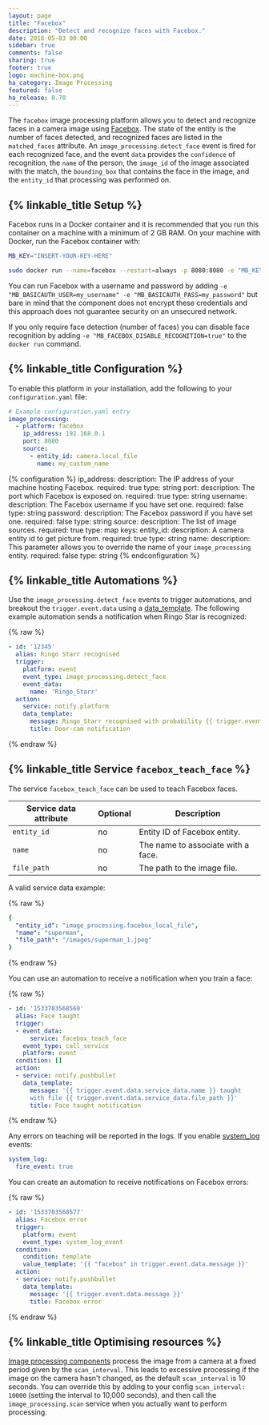 ```yaml
---
layout: page
title: "Facebox"
description: "Detect and recognize faces with Facebox."
date: 2018-05-03 00:00
sidebar: true
comments: false
sharing: true
footer: true
logo: machine-box.png
ha_category: Image Processing
featured: false
ha_release: 0.70
---
```


The `facebox` image processing platform allows you to detect and recognize faces in a camera image using [Facebox](https://machinebox.io/docs/facebox). The state of the entity is the number of faces detected, and recognized faces are listed in the `matched_faces` attribute. An `image_processing.detect_face` event is fired for each recognized face, and the event `data` provides the `confidence` of recognition, the `name` of the person, the `image_id` of the image associated with the match, the `bounding_box` that contains the face in the image, and the `entity_id` that processing was performed on.

## {% linkable_title Setup %}

Facebox runs in a Docker container and it is recommended that you run this container on a machine with a minimum of 2 GB RAM. On your machine with Docker, run the Facebox container with:

```bash
MB_KEY="INSERT-YOUR-KEY-HERE"

sudo docker run --name=facebox --restart=always -p 8080:8080 -e "MB_KEY=$MB_KEY"  machinebox/facebox
```
You can run Facebox with a username and password by adding `-e "MB_BASICAUTH_USER=my_username" -e "MB_BASICAUTH_PASS=my_password"` but bare in mind that the component does not encrypt these credentials and this approach does not guarantee security on an unsecured network. 

If you only require face detection (number of faces) you can disable face recognition by adding `-e "MB_FACEBOX_DISABLE_RECOGNITION=true"` to the `docker run` command.

## {% linkable_title Configuration %}

To enable this platform in your installation, add the following to your `configuration.yaml` file:

```yaml
# Example configuration.yaml entry
image_processing:
  - platform: facebox
    ip_address: 192.168.0.1
    port: 8080
    source:
      - entity_id: camera.local_file
        name: my_custom_name
```

{% configuration %}
ip_address:
  description: The IP address of your machine hosting Facebox.
  required: true
  type: string
port:
  description: The port which Facebox is exposed on.
  required: true
  type: string
username:
  description: The Facebox username if you have set one.
  required: false
  type: string
password:
  description: The Facebox password if you have set one.
  required: false
  type: string
source:
  description: The list of image sources.
  required: true
  type: map
  keys:
    entity_id:
      description: A camera entity id to get picture from.
      required: true
      type: string
    name:
      description: This parameter allows you to override the name of your `image_processing` entity.
      required: false
      type: string
{% endconfiguration %}

## {% linkable_title Automations %}

Use the `image_processing.detect_face` events to trigger automations, and breakout the `trigger.event.data` using a [data_template](https://www.home-assistant.io/docs/automation/templating/). The following example automation sends a notification when Ringo Star is recognized:

{% raw %}
```yaml
- id: '12345'
  alias: Ringo Starr recognised
  trigger:
    platform: event
    event_type: image_processing.detect_face
    event_data:
      name: 'Ringo_Starr'
  action:
    service: notify.platform
    data_template:
      message: Ringo_Starr recognised with probability {{ trigger.event.data.confidence }}
      title: Door-cam notification
```
{% endraw %}

## {% linkable_title Service `facebox_teach_face` %}

The service `facebox_teach_face` can be used to teach Facebox faces.  

| Service data attribute | Optional | Description |
| ---------------------- | -------- | ----------- |
| `entity_id` | no | Entity ID of Facebox entity.
| `name` | no | The name to associate with a face.
| `file_path` | no | The path to the image file.

A valid service data example:

{% raw %}
```yaml
{
  "entity_id": "image_processing.facebox_local_file",
  "name": "superman",
  "file_path": "/images/superman_1.jpeg"
}
```
{% endraw %}

You can use an automation to receive a notification when you train a face:

{% raw %}
```yaml
- id: '1533703568569'
  alias: Face taught
  trigger:
  - event_data:
      service: facebox_teach_face
    event_type: call_service
    platform: event
  condition: []
  action:
  - service: notify.pushbullet
    data_template:
      message: '{{ trigger.event.data.service_data.name }} taught 
      with file {{ trigger.event.data.service_data.file_path }}'
      title: Face taught notification
```
{% endraw %}

Any errors on teaching will be reported in the logs. If you enable [system_log](https://www.home-assistant.io/components/system_log/) events:

```yaml
system_log:
  fire_event: true
```

You can create an automation to receive notifications on Facebox errors:

{% raw %}
```yaml
- id: '1533703568577'
  alias: Facebox error
  trigger:
    platform: event
    event_type: system_log_event
  condition:
    condition: template
    value_template: '{{ "facebox" in trigger.event.data.message }}'
  action:
  - service: notify.pushbullet
    data_template:
      message: '{{ trigger.event.data.message }}'
      title: Facebox error
```
{% endraw %}

## {% linkable_title Optimising resources %}

[Image processing components](https://www.home-assistant.io/components/image_processing/) process the image from a camera at a fixed period given by the `scan_interval`. This leads to excessive processing if the image on the camera hasn't changed, as the default `scan_interval` is 10 seconds. You can override this by adding to your config `scan_interval: 10000` (setting the interval to 10,000 seconds), and then call the `image_processing.scan` service when you actually want to perform processing.
